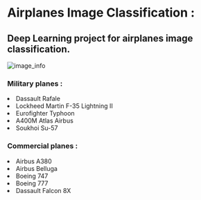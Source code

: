 # **Airplanes Image Classification :** 

## Deep Learning project for airplanes image classification.
![image_info](https://www.nato.int/docu/review/images/5572e8_1_christie_ai_hso-com.jpg)

### Military planes :
<li>Dassault Rafale</li> 
<li>Lockheed Martin F-35 Lightning II</li> 
<li>Eurofighter Typhoon</li> 
<li>A400M Atlas Airbus</li>
<li>Soukhoi Su-57</li> 

### Commercial planes :
<li>Airbus A380</li>
<li>Airbus Belluga </li>
<li>Boeing 747</li>
<li>Boeing 777</li>
<li>Dassault Falcon 8X</li>





 
